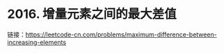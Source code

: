 # 2016. 增量元素之间的最大差值

链接：https://leetcode-cn.com/problems/maximum-difference-between-increasing-elements
